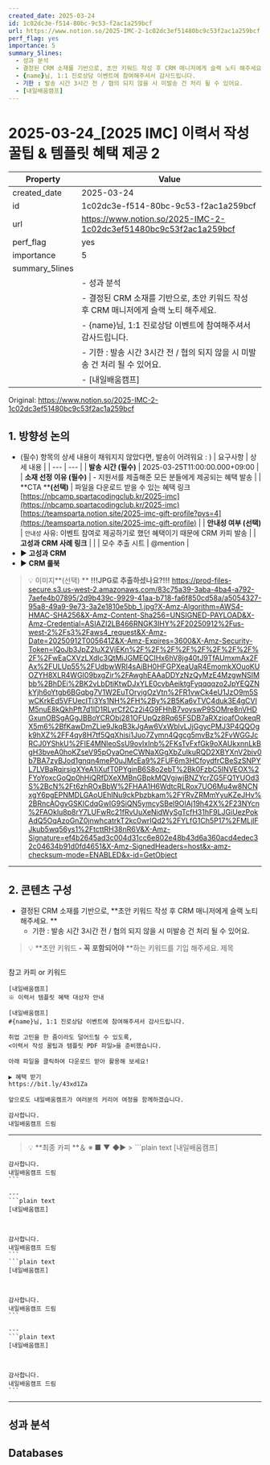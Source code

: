 ```yaml
---
created_date: 2025-03-24
id: 1c02dc3e-f514-80bc-9c53-f2ac1a259bcf
url: https://www.notion.so/2025-IMC-2-1c02dc3ef51480bc9c53f2ac1a259bcf
perf_flag: yes
importance: 5
summary_5lines:
  - 성과 분석
  - 결정된 CRM 소재를 기반으로, 초안 키워드 작성 후 CRM 매니저에게 슬랙 노티 해주세요.
  - {name}님, 1:1 진로상담 이벤트에 참여해주셔서 감사드립니다.
  - 기한 : 발송 시간 3시간 전 / 협의 되지 않을 시 미발송 건 처리 될 수 있어요.
  - [내일배움캠프]
---
```


# 2025-03-24_[2025 IMC] 이력서 작성 꿀팁 & 템플릿 혜택 제공 2

| Property | Value |
| --- | --- |
| created_date | 2025-03-24 |
| id | 1c02dc3e-f514-80bc-9c53-f2ac1a259bcf |
| url | https://www.notion.so/2025-IMC-2-1c02dc3ef51480bc9c53f2ac1a259bcf |
| perf_flag | yes |
| importance | 5 |
| summary_5lines | |
|  | - 성과 분석 |
|  | - 결정된 CRM 소재를 기반으로, 초안 키워드 작성 후 CRM 매니저에게 슬랙 노티 해주세요. |
|  | - {name}님, 1:1 진로상담 이벤트에 참여해주셔서 감사드립니다. |
|  | - 기한 : 발송 시간 3시간 전 / 협의 되지 않을 시 미발송 건 처리 될 수 있어요. |
|  | - [내일배움캠프] |

Original: https://www.notion.so/2025-IMC-2-1c02dc3ef51480bc9c53f2ac1a259bcf

## **1.  방향성 논의**
- (필수) 항목의 상세 내용이 채워지지 않았다면, 발송이 어려워요 : )
| 요구사항 | 상세 내용 |
| --- | --- |
| **발송 시간 (필수)** | 2025-03-25T11:00:00.000+09:00  |
| **소재 선정 이유 (필수)** | - 지원서를 제출해준 모든 분들에게 제공되는 혜택 발송 |
| **CTA ****(선택)** | 파일을 다운로드 받을 수 있는 혜택 링크
[https://nbcamp.spartacodingclub.kr/2025-imc](https://nbcamp.spartacodingclub.kr/2025-imc)
[https://teamsparta.notion.site/2025-imc-gift-profile?pvs=4](https://teamsparta.notion.site/2025-imc-gift-profile) |
| **안내성 여부 (선택)** | `안내성`
사유: 이벤트 참여로 제공하기로 했던 혜택이기 때문에 CRM 카피 발송 |
| **고성과 CRM 사례 링크** |  |
| 모수 추출 시트 | @mention |
- ▶ **고성과 CRM**
- ▶ **CRM 룰북**
> 💡 이미지**(선택)  ** **!!!JPG로 추출하셨나요?!!!**
https://prod-files-secure.s3.us-west-2.amazonaws.com/83c75a39-3aba-4ba4-a792-7aefe4b07895/2d9b439c-9929-41aa-b718-fa6f850cd58a/a5054327-95a8-49a9-9e73-3a2e1810e5bb_1.jpg?X-Amz-Algorithm=AWS4-HMAC-SHA256&X-Amz-Content-Sha256=UNSIGNED-PAYLOAD&X-Amz-Credential=ASIAZI2LB466RNGK3IHY%2F20250912%2Fus-west-2%2Fs3%2Faws4_request&X-Amz-Date=20250912T005641Z&X-Amz-Expires=3600&X-Amz-Security-Token=IQoJb3JpZ2luX2VjEKn%2F%2F%2F%2F%2F%2F%2F%2F%2F%2FwEaCXVzLXdlc3QtMiJGMEQCIHx6hV8jg40tJ9TfAUmxmAx2FAx%2FULUp55%2FUdbwWRI4sAiBH0HFGPXeaUaR4EmomkXOuoKUOZYH8XLR4WGI09bxgZir%2FAwghEAAaDDYzNzQyMzE4MzgwNSIMbb%2BhDEi%2BK2vLbDtiKtwDJxYLE0cvbAeiktgFyqqqqzo2JpYEQZNkYjh6oYtgb6BGqbg7V1W2EuTOryigOzVtn%2FR1vwCk4eU1JzO9m5SwCKrkEd5VFUecITi3Ys1NH%2FH%2By%2B5Ka6vTVC4duk3E4gCVIM5nuE8kQkhPft7d1ID1RLyrCf2Cz2i4G9FHhB7voyswP9SOMre8nVHDGxunOBSgAGgJBBoYCRObj281OFUpQz8Rq65FSDB7aRXzioafOokeqRX5m6%2BfKawDmZLie9JkqB3kJgAw6VxWblvLJjGgycPMJ3P4QQOgk9hXZ%2FF4qy8H7tf5QqXhisi1Juo7Zymn4Qgcg5mvBz%2FvWGGJcRCJ0YShkU%2FlE4MNleoSsU9ovIxInb%2FKsTvFxfGk9oXAUkxnnLkBgH3bveA0hoKZseV95pOyaOneCWNaXGgXbZuIkuRQD2XBYXnV2biv0b7BA7zyBJod1gnqn4meP0uJMcEa9%2FUF6m3HCfoydfrCBeSzSNPYL7LVBaRqjrsigXYeA1iXufT0PYginB6S8o2ebT%2Bk0FzbC5INVEOX%2FYoYoxcGoQp0hHiQRfDXeXMBnGBpkMQVgjwjBNZYcrZG5FQ1YUOd3S%2BcN%2Ft6zhROxBbW%2FHAA1H6WdtcRLRox7UO6Mu4w8NCNxgY6pgEPNMDLGAoUEhINu9ckPbzbkam%2FYRvZRMmYyuKZeJHv%2BRncAOgvGSKICdqGwIG9SiQN5ymcySBel9OIAj19h42X%2F23NYcn%2FAOklu8p8rY7LUFwRc21fRvUuXeNidWySgTcfH31hF9LJGiUezPokAdQ5OqAzoGnZ0jnwhcatrkT2kc0wrIQd2%2FYLfG1Ch5P17%2FMLjlFJkub5wq56ys1%2FtcttRH38nR6V&X-Amz-Signature=ef4b2645ad3c004d31cc6e802e48b43d6a360acd4edec32c04634b91d0fd4651&X-Amz-SignedHeaders=host&x-amz-checksum-mode=ENABLED&x-id=GetObject

---

## 2. 콘텐츠 구성
- 결정된 CRM 소재를 기반으로, **초안 키워드 작성 후 CRM 매니저에게 슬랙 노티 해주세요. **
  - 기한 : 발송 시간 3시간 전 / 협의 되지 않을 시 미발송 건 처리 될 수 있어요.
> 💡 **초안 키워드 
**- 꼭 포함되어야** **하는 키워드를 기입 해주세요. 
제목
```plain text

```
참고 카피 or 키워드
```plain text
[내일배움캠프]
※ 이력서 템플릿 혜택 대상자 안내

[내일배움캠프]
#{name}님, 1:1 진로상담 이벤트에 참여해주셔서 감사드립니다.

취업 고민을 한 줌이라도 덜어드릴 수 있도록,
<이력서 작성 꿀팁과 템플릿 PDF 파일>을 준비했습니다.

아래 파일을 클릭하여 다운로드 받아 활용해 보세요!

▶ 혜택 받기
https://bit.ly/43xd1Za

앞으로도 내일배움캠프가 여러분의 커리어 여정을 함께하겠습니다.

감사합니다.
내일배움캠프 드림
```

---
> 💡 **최종 카피 **＆ ※ ■ ▼ ◆▶ >
    ```plain text
    [내일배움캠프]
    
    
    
    감사합니다.
    내일배움캠프 드림
    ```

    ---
    ```plain text
    [내일배움캠프]
    
    
    
    감사합니다.
    내일배움캠프 드림
    ```
    ```plain text
    [내일배움캠프]
    
    
    
    감사합니다.
    내일배움캠프 드림
    ```

    ---
    ```plain text
    [내일배움캠프]
    
    
    
    감사합니다.
    내일배움캠프 드림
    ```

---

## 성과 분석

## Databases
